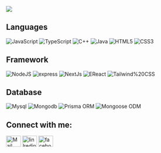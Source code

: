 <img src="https://github-readme-stats.vercel.app/api/top-langs/?username=Rakibulbanna&layout=donut">

## Languages
![JavaScript](https://img.shields.io/badge/-JavaScript-000000?style=flat&logo=javascript)
![TypeScript](https://img.shields.io/badge/-TypeScript-000000?style=flat&logo=typescript)
![C++](https://img.shields.io/badge/-C++-000000?style=flat&logo=c%2B%2B)
![Java](https://img.shields.io/badge/-Java-000000?style=flat&logo=java)
![HTML5](https://img.shields.io/badge/-HTML5-000000?style=flat&logo=html5)
![CSS3](https://img.shields.io/badge/-CSS-000000?style=flat&logo=css3)

## Framework
![NodeJS](https://img.shields.io/badge/-Node.js-000000?style=flat&logo=node.js)
![express](https://img.shields.io/badge/-Express.js-000000?style=flat&logo=express)
![NextJs](https://img.shields.io/badge/-Next.js-000000?style=flat&logo=nextdotjs)
![EReact](https://img.shields.io/badge/-React.js-000000?style=flat&logo=react)
![Tailwind%20CSS](https://img.shields.io/badge/-Tailwind%20CSS-000000?style=flat&logo=tailwindcss)
## Database
![Mysql](https://img.shields.io/badge/-MySQL-000000?style=flat&logo=mysql)
![Mongodb](https://img.shields.io/badge/-MongoDB-000000?style=flat&logo=mongodb)
![Prisma ORM](https://img.shields.io/badge/-Prisma%20ORM-000000?style=flat&logo=prisma)
![Mongoose ODM](https://img.shields.io/badge/-Mongoose%20ODM-000000?style=flat&logo=mongoose)
<br /> 

 ## Connect with me:
<p align="left">
<a href = "mailto: rakibulbanna@gmail.com"><img align="center" src="https://www.cdnlogo.com/logos/g/24/gmail-icon.svg" alt="Mail" height="30" width="40" /></a>
<a href="https://www.linkedin.com/in/rakib-ul-banna/" target="blank"><img align="center" src="https://www.cdnlogo.com/logos/l/66/linkedin-icon.svg" alt="linkedin" height="30" width="40" /></a>
<a href="https://www.facebook.com/rakibulbanna.99/" target="blank"><img align="center" src="https://www.cdnlogo.com/logos/f/74/facebook-3.svg" alt="facebook" height="30" width="40" /></a>
</p>

